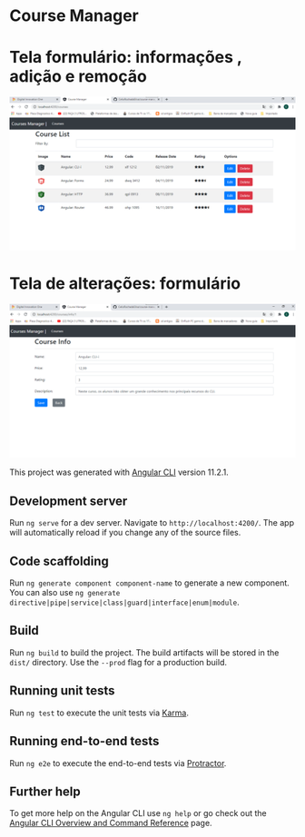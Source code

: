 # Course Manager
# Tela formulário: informações , adição e remoção
![formulario](https://github.com/CelioRochadaSilva/course-manager/blob/main/src/app/courses/img/telaform.png)

# Tela de alterações: formulário
![formularioedite](https://github.com/CelioRochadaSilva/course-manager/blob/main/src/app/courses/img/telaformedit.png)

This project was generated with [Angular CLI](https://github.com/angular/angular-cli) version 11.2.1.

## Development server

Run `ng serve` for a dev server. Navigate to `http://localhost:4200/`. The app will automatically reload if you change any of the source files.

## Code scaffolding

Run `ng generate component component-name` to generate a new component. You can also use `ng generate directive|pipe|service|class|guard|interface|enum|module`.

## Build

Run `ng build` to build the project. The build artifacts will be stored in the `dist/` directory. Use the `--prod` flag for a production build.

## Running unit tests

Run `ng test` to execute the unit tests via [Karma](https://karma-runner.github.io).

## Running end-to-end tests

Run `ng e2e` to execute the end-to-end tests via [Protractor](http://www.protractortest.org/).

## Further help

To get more help on the Angular CLI use `ng help` or go check out the [Angular CLI Overview and Command Reference](https://angular.io/cli) page.
